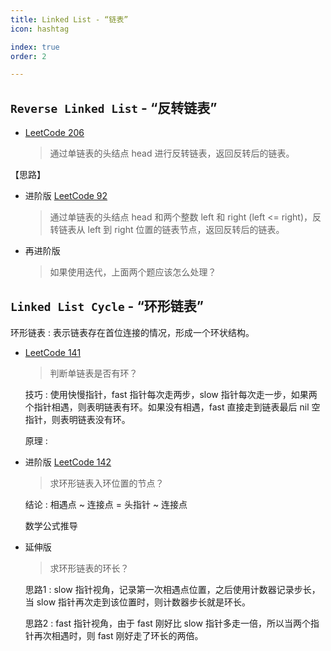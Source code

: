 ```yaml
---
title: Linked List - “链表”
icon: hashtag

index: true
order: 2

---
```


<!-- more -->


## `Reverse Linked List` - “反转链表”

- [LeetCode 206](https://leetcode.cn/problems/reverse-linked-list)
  > 通过单链表的头结点 head 进行反转链表，返回反转后的链表。

【思路】
  

- 进阶版 [LeetCode 92](https://leetcode.cn/problems/reverse-linked-list-ii/)
  > 通过单链表的头结点 head 和两个整数 left 和 right (left <= right)，反转链表从 left 到 right 位置的链表节点，返回反转后的链表。

- 再进阶版
  > 如果使用迭代，上面两个题应该怎么处理？



## `Linked List Cycle` - “环形链表”

  环形链表 : 表示链表存在首位连接的情况，形成一个环状结构。

- [LeetCode 141](https://leetcode.cn/problems/linked-list-cycle)
  > 判断单链表是否有环？
  
  技巧 : 使用快慢指针，fast 指针每次走两步，slow 指针每次走一步，如果两个指针相遇，则表明链表有环。如果没有相遇，fast 直接走到链表最后 nil 空指针，则表明链表没有环。

  原理 : 

- 进阶版 [LeetCode 142](https://leetcode.cn/problems/linked-list-cycle-ii) 
  > 求环形链表入环位置的节点？

  结论 : 相遇点 ~ 连接点 = 头指针 ~ 连接点

  数学公式推导

- 延伸版
  > 求环形链表的环长？

  思路1 : slow 指针视角，记录第一次相遇点位置，之后使用计数器记录步长，当 slow 指针再次走到该位置时，则计数器步长就是环长。

  思路2 : fast 指针视角，由于 fast 刚好比 slow 指针多走一倍，所以当两个指针再次相遇时，则 fast 刚好走了环长的两倍。
  